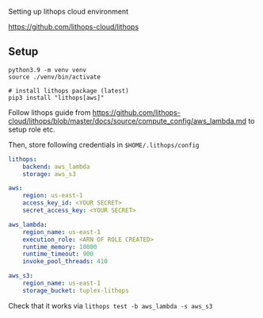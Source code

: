 Setting up lithops cloud environment

https://github.com/lithops-cloud/lithops


## Setup
```
python3.9 -m venv venv
source ./venv/bin/activate

# install lithops package (latest)
pip3 install "lithops[aws]"
```

Follow lithops guide from https://github.com/lithops-cloud/lithops/blob/master/docs/source/compute_config/aws_lambda.md to setup role etc.

Then, store following credentials in `$HOME/.lithops/config`
```yaml
lithops:
    backend: aws_lambda
    storage: aws_s3

aws:
    region: us-east-1
    access_key_id: <YOUR SECRET>
    secret_access_key: <YOUR SECRET>

aws_lambda:
    region_name: us-east-1
    execution_role: <ARN OF ROLE CREATED>
    runtime_memory: 10000
    runtime_timeout: 900
    invoke_pool_threads: 410

aws_s3:
    region_name: us-east-1
    storage_bucket: tuplex-lithops
```

Check that it works via `lithops test -b aws_lambda -s aws_s3`